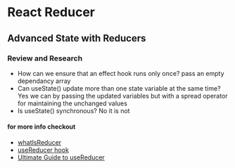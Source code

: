 # React Reducer

## Advanced State with Reducers

### Review and Research

- How can we ensure that an effect hook runs only once?
pass an empty dependancy array
- Can useState() update more than one state variable at the same time?
Yes we can by passing the updated variables but with a spread operator for maintaining the unchanged values
- Is useState() synchronous?
No it is not

#### for more info checkout

- [whatIsReducer](https://www.robinwieruch.de/javascript-reducer/)
- [useReducer hook](https://reactjs.org/docs/hooks-reference.html#usereducer)
- [Ultimate Guide to useReducer](https://blog.logrocket.com/guide-to-react-usereducer-hook/)
